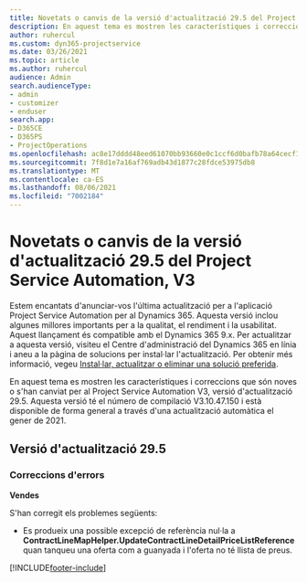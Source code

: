 ```yaml
---
title: Novetats o canvis de la versió d'actualització 29.5 del Project Service Automation revisió, V3
description: En aquest tema es mostren les característiques i correccions que hi ha disponibles per al llançament de l'actualització 29.5, V3, de Project Service Automation.
author: ruhercul
ms.custom: dyn365-projectservice
ms.date: 03/26/2021
ms.topic: article
ms.author: ruhercul
audience: Admin
search.audienceType:
- admin
- customizer
- enduser
search.app:
- D365CE
- D365PS
- ProjectOperations
ms.openlocfilehash: ac8e17dddd48eed61070bb93660e0c1ccf6d0bafb78a64cecf1b6ab45da7d1a9
ms.sourcegitcommit: 7f8d1e7a16af769adb43d1877c28fdce53975db8
ms.translationtype: MT
ms.contentlocale: ca-ES
ms.lasthandoff: 08/06/2021
ms.locfileid: "7002184"
---
```

# <a name="whats-new-or-changed-in-project-service-automation-update-release-295-v3"></a>Novetats o canvis de la versió d'actualització 29.5 del Project Service Automation, V3

Estem encantats d'anunciar-vos l'última actualització per a l'aplicació Project Service Automation per al Dynamics 365. Aquesta versió inclou algunes millores importants per a la qualitat, el rendiment i la usabilitat. Aquest llançament és compatible amb el Dynamics 365 9.x. Per actualitzar a aquesta versió, visiteu el Centre d'administració del Dynamics 365 en línia i aneu a la pàgina de solucions per instal·lar l'actualització. Per obtenir més informació, vegeu [Instal·lar, actualitzar o eliminar una solució preferida](/power-platform/admin/install-remove-preferred-solution.md).

En aquest tema es mostren les característiques i correccions que són noves o s'han canviat per al Project Service Automation V3, versió d'actualització 29.5. Aquesta versió té el número de compilació V3.10.47.150 i està disponible de forma general a través d'una actualització automàtica el gener de 2021.

## <a name="update-release-295"></a>Versió d'actualització 29.5

### <a name="bug-fixes"></a>Correccions d'errors


**Vendes**

S'han corregit els problemes següents:

- Es produeix una possible excepció de referència nul·la a **ContractLineMapHelper.UpdateContractLineDetailPriceListReference** quan tanqueu una oferta com a guanyada i l'oferta no té llista de preus.


[!INCLUDE[footer-include](../includes/footer-banner.md)]
